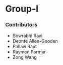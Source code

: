 # Group-I
### Contributors
- Sowrabhi Ravi
- Deonte Allen-Gooden
- Pallavi Raut
- Rayman Parmar
- Zong Wang